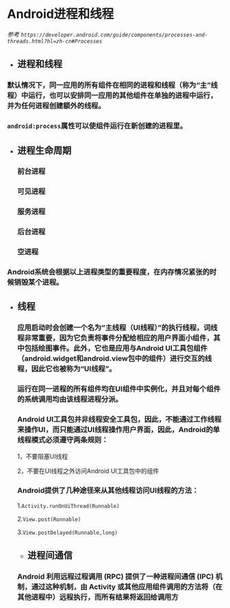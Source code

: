 # Android进程和线程

*参考  `https://developer.android.com/guide/components/processes-and-threads.html?hl=zh-cn#Processes`*

- ## 进程和线程

### 默认情况下，同一应用的所有组件在相同的进程和线程（称为“主”线程）中运行，也可以安排同一应用的其他组件在单独的进程中运行，并为任何进程创建额外的线程。

### `android:process`属性可以使组件运行在新创建的进程里。

- ## 进程生命周期

  ### 前台进程

  ### 可见进程

  ### 服务进程

  ### 后台进程

  ### 空进程

###          Android系统会根据以上进程类型的重要程度，在内存情况紧张的时候销毁某个进程。

- ## 线程

  ### 应用启动时会创建一个名为“主线程（UI线程）”的执行线程，词线程非常重要，因为它负责将事件分配给相应的用户界面小组件，其中包括绘图事件。此外，它也是应用与Android UI工具包组件（android.widget和android.view包中的组件）进行交互的线程，因此它也被称为“UI线程”。

  ### 运行在同一进程的所有组件均在UI组件中实例化，并且对每个组件的系统调用均由该线程进程分派。

  ### Android UI工具包并非线程安全工具包，因此，不能通过工作线程来操作UI，而只能通过UI线程操作用户界面，因此，Android的单线程模式必须遵守两条规则：

  1，不要阻塞UI线程

  2，不要在UI线程之外访问Android UI工具包中的组件

  ### Android提供了几种途径来从其他线程访问UI线程的方法：

  1.`Activity.runOnUiThread(Runnable)`

  2.`View.post(Runnable)`

  3.`View.postDelayed(Runnable,long)`

  - ## 进程间通信

  ### Android 利用远程过程调用 (RPC) 提供了一种进程间通信 (IPC) 机制，通过这种机制，由 Activity 或其他应用组件调用的方法将（在其他进程中）远程执行，而所有结果将返回给调用方

  ​

  ​